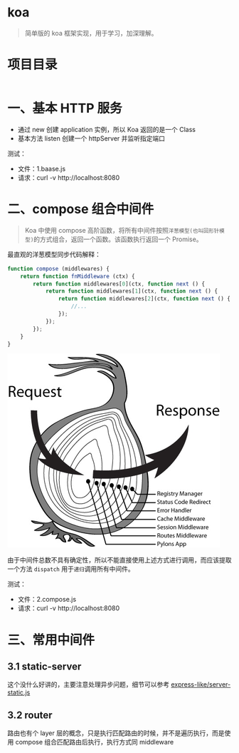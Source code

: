 # koa

> 简单版的 koa 框架实现，用于学习，加深理解。

# 项目目录

```
```

# 一、基本 HTTP 服务

- 通过 new 创建 application 实例，所以 Koa 返回的是一个 Class
- 基本方法 listen 创建一个 httpServer 并监听指定端口

测试：
- 文件：1.baase.js
- 请求：curl -v http://localhost:8080

# 二、compose 组合中间件

> Koa 中使用 compose 高阶函数，将所有中间件按照`洋葱模型(也叫回形针模型)`的方式组合，返回一个函数。该函数执行返回一个 Promise。

最直观的洋葱模型同步代码解释：
```javascript
function compose (middlewares) {
    return function fnMiddleware (ctx) {
        return function middlewares[0](ctx, function next () {
            return function middlewares[1](ctx, function next () {
                return function middlewares[2](ctx, function next () {
                    //...
                });
            });
        });
    }
}
```

<img src="./images/onionModel.png">

由于中间件总数不具有确定性，所以不能直接使用上述方式进行调用，而应该提取一个方法 `dispatch` 用于`递归`调用所有中间件。

测试：
- 文件：2.compose.js
- 请求：curl -v http://localhost:8080

# 三、常用中间件

## 3.1 static-server

这个没什么好讲的，主要注意处理异步问题，细节可以参考 [express-like/server-static.js](https://github.com/MoonWang/express-like/blob/master/test/middleware/serve-static.js)

## 3.2 router

路由也有个 layer 层的概念，只是执行匹配路由的时候，并不是遍历执行，而是使用 compose 组合匹配路由后执行，执行方式同 middleware